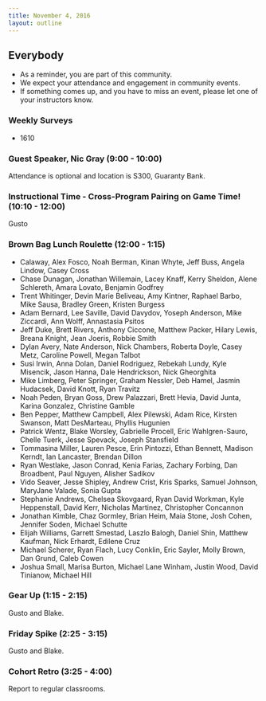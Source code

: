 ```yaml
---
title: November 4, 2016
layout: outline
---
```


## Everybody
- As a reminder, you are part of this community.
- We expect your attendance and engagement in community events.
- If something comes up, and you have to miss an event, please let one of your instructors know.

### Weekly Surveys
- 1610

### Guest Speaker, Nic Gray (9:00 - 10:00)
Attendance is optional and location is S300, Guaranty Bank.

### Instructional Time - Cross-Program Pairing on Game Time! (10:10 - 12:00)
Gusto

### Brown Bag Lunch Roulette (12:00 - 1:15)

* Calaway, Alex Fosco, Noah Berman, Kinan Whyte, Jeff Buss, Angela Lindow, Casey Cross
* Chase Dunagan, Jonathan Willemain, Lacey Knaff, Kerry Sheldon, Alene Schlereth, Amara Lovato, Benjamin Godfrey
* Trent Whitinger, Devin Marie Beliveau, Amy Kintner, Raphael Barbo, Mike Sausa, Bradley Green, Kristen Burgess
* Adam Bernard, Lee Saville, David Davydov, Yoseph Anderson, Mike Ziccardi, Ann Wolff, Annastasia Psitos
* Jeff Duke, Brett Rivers, Anthony Ciccone, Matthew Packer, Hilary Lewis, Breana Knight, Jean Joeris, Robbie Smith
* Dylan Avery, Nate Anderson, Nick Chambers, Roberta Doyle, Casey Metz, Caroline Powell, Megan Talbot
* Susi Irwin, Anna Dolan, Daniel Rodriguez, Rebekah Lundy, Kyle Misencik, Jason Hanna, Dale Hendrickson, Nick Gheorghita
* Mike Limberg, Peter Springer, Graham Nessler, Deb Hamel, Jasmin Hudacsek, David Knott, Ryan Travitz
* Noah Peden, Bryan Goss, Drew Palazzari, Brett Hevia, David Junta, Karina Gonzalez, Christine Gamble
* Ben Pepper, Matthew Campbell, Alex Pilewski, Adam Rice, Kirsten Swanson, Matt DesMarteau, Phyllis Hugunien
* Patrick Wentz, Blake Worsley, Gabrielle Procell, Eric Wahlgren-Sauro, Chelle Tuerk, Jesse Spevack, Joseph Stansfield
* Tommasina Miller, Lauren Pesce, Erin Pintozzi, Ethan Bennett, Madison Kerndt, Ian Lancaster, Brendan Dillon
* Ryan Westlake, Jason Conrad, Kenia Farias, Zachary Forbing, Dan Broadbent, Paul Nguyen, Alisher Sadikov
* Vido Seaver, Jesse Shipley, Andrew Crist, Kris Sparks, Samuel Johnson, MaryJane Valade, Sonia Gupta
* Stephanie Andrews, Chelsea Skovgaard, Ryan David Workman, Kyle Heppenstall, David Kerr, Nicholas Martinez, Christopher Concannon
* Jonathan Kimble, Chaz Gormley, Brian Heim, Maia Stone, Josh Cohen, Jennifer Soden, Michael Schutte
* Elijah Williams, Garrett Smestad, Laszlo Balogh, Daniel Shin, Matthew Kaufman, Nick Erhardt, Edilene Cruz
* Michael Scherer, Ryan Flach, Lucy Conklin, Eric Sayler, Molly Brown, Dan Grund, Caleb Cowen
* Joshua Small, Marisa Burton, Michael Lane Winham, Justin Wood, David Tinianow, Michael Hill

### Gear Up (1:15 - 2:15)
Gusto and Blake.

### Friday Spike (2:25 - 3:15)
Gusto and Blake.

### Cohort Retro (3:25 - 4:00)
Report to regular classrooms.
